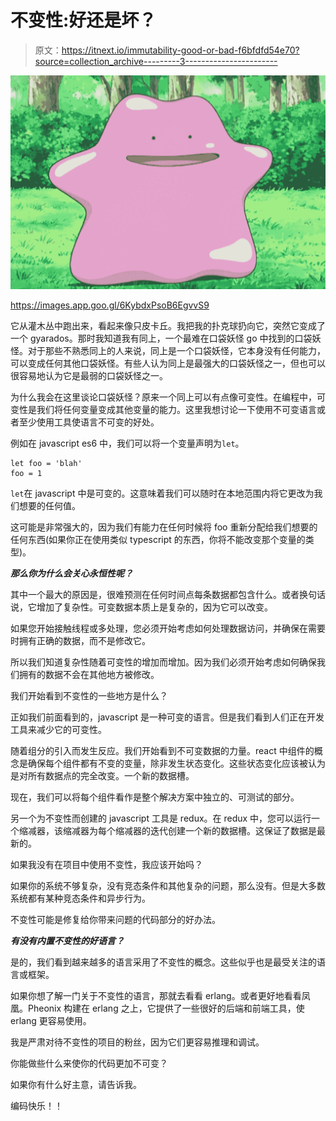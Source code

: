 # 不变性:好还是坏？

> 原文：<https://itnext.io/immutability-good-or-bad-f6bfdfd54e70?source=collection_archive---------3----------------------->

![](img/857ec5f8b9ed06aa79189a623d9d7e02.png)

https://images.app.goo.gl/6KybdxPsoB6EgvvS9

它从灌木丛中跑出来，看起来像只皮卡丘。我把我的扑克球扔向它，突然它变成了一个 gyarados。那时我知道我有同上，一个最难在口袋妖怪 go 中找到的口袋妖怪。对于那些不熟悉同上的人来说，同上是一个口袋妖怪，它本身没有任何能力，可以变成任何其他口袋妖怪。有些人认为同上是最强大的口袋妖怪之一，但也可以很容易地认为它是最弱的口袋妖怪之一。

为什么我会在这里谈论口袋妖怪？原来一个同上可以有点像可变性。在编程中，可变性是我们将任何变量变成其他变量的能力。这里我想讨论一下使用不可变语言或者至少使用工具使语言不可变的好处。

例如在 javascript es6 中，我们可以将一个变量声明为`let`。

```
let foo = 'blah'
foo = 1
```

`let`在 javascript 中是可变的。这意味着我们可以随时在本地范围内将它更改为我们想要的任何值。

这可能是非常强大的，因为我们有能力在任何时候将 foo 重新分配给我们想要的任何东西(如果你正在使用类似 typescript 的东西，你将不能改变那个变量的类型)。

***那么你为什么会关心永恒性呢？***

其中一个最大的原因是，很难预测在任何时间点每条数据都包含什么。或者换句话说，它增加了复杂性。可变数据本质上是复杂的，因为它可以改变。

如果您开始接触线程或多处理，您必须开始考虑如何处理数据访问，并确保在需要时拥有正确的数据，而不是修改它。

所以我们知道复杂性随着可变性的增加而增加。因为我们必须开始考虑如何确保我们拥有的数据不会在其他地方被修改。

我们开始看到不变性的一些地方是什么？

正如我们前面看到的，javascript 是一种可变的语言。但是我们看到人们正在开发工具来减少它的可变性。

随着组分的引入而发生反应。我们开始看到不可变数据的力量。react 中组件的概念是确保每个组件都有不变的变量，除非发生状态变化。这些状态变化应该被认为是对所有数据点的完全改变。一个新的数据槽。

现在，我们可以将每个组件看作是整个解决方案中独立的、可测试的部分。

另一个为不变性而创建的 javascript 工具是 redux。在 redux 中，您可以运行一个缩减器，该缩减器为每个缩减器的迭代创建一个新的数据槽。这保证了数据是最新的。

如果我没有在项目中使用不变性，我应该开始吗？

如果你的系统不够复杂，没有竞态条件和其他复杂的问题，那么没有。但是大多数系统都有某种竞态条件和异步行为。

不变性可能是修复给你带来问题的代码部分的好办法。

***有没有内置不变性的好语言？***

是的，我们看到越来越多的语言采用了不变性的概念。这些似乎也是最受关注的语言或框架。

如果你想了解一门关于不变性的语言，那就去看看 erlang。或者更好地看看凤凰。Pheonix 构建在 erlang 之上，它提供了一些很好的后端和前端工具，使 erlang 更容易使用。

我是严肃对待不变性的项目的粉丝，因为它们更容易推理和调试。

你能做些什么来使你的代码更加不可变？

如果你有什么好主意，请告诉我。

编码快乐！！